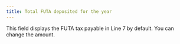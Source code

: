 ```yaml
---
title: Total FUTA deposited for the year
---
```



This field displays the FUTA tax payable in Line 7 by default. You can change the amount.

